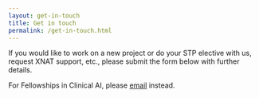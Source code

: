 ```yaml
---
layout: get-in-touch
title: Get in touch
permalink: /get-in-touch.html
---
```


If you would like to work on a new project or do your STP elective with us, request XNAT support, etc., please submit 
the form below with further details.

For Fellowships in Clinical AI, please [email](mailto:ai4vbh@kcl.ac.uk) instead.

